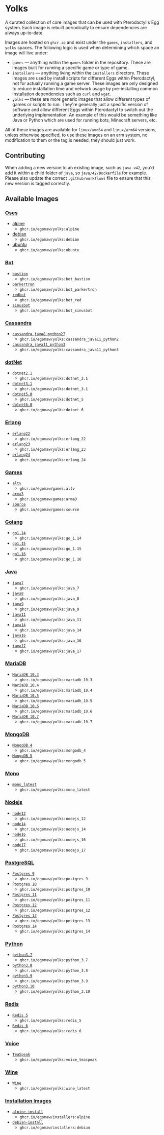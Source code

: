 # Yolks

A curated collection of core images that can be used with Pterodactyl's Egg system. Each image is rebuilt
periodically to ensure dependencies are always up-to-date.

Images are hosted on `ghcr.io` and exist under the `games`, `installers`, and `yolks` spaces. The following logic
is used when determining which space an image will live under:

* `games` — anything within the `games` folder in the repository. These are images built for running a specific game
or type of game.
* `installers` — anything living within the `installers` directory. These images are used by install scripts for different
Eggs within Pterodactyl, not for actually running a game server. These images are only designed to reduce installation time
and network usage by pre-installing common installation dependencies such as `curl` and `wget`.
* `yolks` — these are more generic images that allow different types of games or scripts to run. They're generally just
a specific version of software and allow different Eggs within Pterodactyl to switch out the underlying implementation. An
example of this would be something like Java or Python which are used for running bots, Minecraft servers, etc.

All of these images are available for `linux/amd64` and `linux/arm64` versions, unless otherwise specified, to use
these images on an arm system, no modification to them or the tag is needed, they should just work.

## Contributing

When adding a new version to an existing image, such as `java v42`, you'd add it within a child folder of `java`, so
`java/42/Dockerfile` for example. Please also update the correct `.github/workflows` file to ensure that this new version
is tagged correctly.

## Available Images

### [Oses](/oses)

* [alpine](/oses/alpine)
  * `ghcr.io/egomaw/yolks:alpine`
* [debian](/oses/debian)
  * `ghcr.io/egomaw/yolks:debian`
* [ubuntu](/oses/ubuntu)
  * `ghcr.io/egomaw/yolks:ubuntu`

### [Bot](/bot)

* [`bastion`](/bot/bastion)
  * `ghcr.io/egomaw/yolks:bot_bastion`
* [`parkertron`](/bot/parkertron)
  * `ghcr.io/egomaw/yolks:bot_parkertron`
* [`redbot`](/bot/red)
  * `ghcr.io/egomaw/yolks:bot_red`
* [`sinusbot`](/bot/sinusbot)
  * `ghcr.io/egomaw/yolks:bot_sinusbot`

### [Cassandra](/cassandra)

* [`cassandra_java8_python27`](/cassandra/cassandra_java8_python2)
  * `ghcr.io/egomaw/yolks:cassandra_java11_python2`
* [`cassandra_java11_python3`](/cassandra/cassandra_java11_python3)
  * `ghcr.io/egomaw/yolks:cassandra_java11_python3`

### [dotNet](/dotnet)

* [`dotnet2.1`](/dotnet/2.1)
  * `ghcr.io/egomaw/yolks:dotnet_2.1`
* [`dotnet3.1`](/dotnet/3.1)
  * `ghcr.io/egomaw/yolks:dotnet_3.1`
* [`dotnet5.0`](/dotnet/5)
  * `ghcr.io/egomaw/yolks:dotnet_5`
* [`dotnet6.0`](/dotnet/6)
  * `ghcr.io/egomaw/yolks:dotnet_6`

### [Erlang](/erlang)

* [`erlang22`](/erlang/22)
  * `ghcr.io/egomaw/yolks:erlang_22`
* [`erlang23`](/erlang/23)
  * `ghcr.io/egomaw/yolks:erlang_23`
* [`erlang24`](/erlang/24)
  * `ghcr.io/egomaw/yolks:erlang_24`

### [Games](/games)

* [`altv`](/games/altv)
  * `ghcr.io/egomaw/games:altv`
* [`arma3`](/games/arma3)
  * `ghcr.io/egomaw/games:arma3`
* [`source`](/games/source)
  * `ghcr.io/egomaw/games:source`

### [Golang](/go)

* [`go1.14`](/go/1.14)
  * `ghcr.io/egomaw/yolks:go_1.14`
* [`go1.15`](/go/1.15)
  * `ghcr.io/egomaw/yolks:go_1.15`
* [`go1.16`](/go/1.16)
  * `ghcr.io/egomaw/yolks:go_1.16`

### [Java](/java)

* [`java7`](/java/7)
  * `ghcr.io/egomaw/yolks:java_7`
* [`java8`](/java/8)
  * `ghcr.io/egomaw/yolks:java_8`
* [`java9`](/java/9)
  * `ghcr.io/egomaw/yolks:java_9`
* [`java11`](/java/11)
  * `ghcr.io/egomaw/yolks:java_11`
* [`java14`](/java/14)
  * `ghcr.io/egomaw/yolks:java_14`
* [`java16`](/java/16)
  * `ghcr.io/egomaw/yolks:java_16`
* [`java17`](/java/17)
  * `ghcr.io/egomaw/yolks:java_17`

### [MariaDB](/mariadb)
  * [`MariaDB 10.3`](/mariadb/10.3)
    * `ghcr.io/egomaw/yolks:mariadb_10.3`
  * [`MariaDB 10.4`](/mariadb/10.4)
    * `ghcr.io/egomaw/yolks:mariadb_10.4`
  * [`MariaDB 10.5`](/mariadb/10.5)
    * `ghcr.io/egomaw/yolks:mariadb_10.5`
  * [`MariaDB 10.6`](/mariadb/10.6)
    * `ghcr.io/egomaw/yolks:mariadb_10.6`
  * [`MariaDB 10.7`](/mariadb/10.7)
    * `ghcr.io/egomaw/yolks:mariadb_10.7`

### [MongoDB](/mongodb)
  * [`MongoDB 4`](/mongodb/4)
    * `ghcr.io/egomaw/yolks:mongodb_4`
  * [`MongoDB 5`](/mongodb/5)
    * `ghcr.io/egomaw/yolks:mongodb_5`

### [Mono](/mono)
* [`mono_latest`](/mono/latest)
  * `ghcr.io/egomaw/yolks:mono_latest`

### [Nodejs](/nodejs)

* [`node12`](/nodejs/12)
  * `ghcr.io/egomaw/yolks:nodejs_12`
* [`node14`](/nodejs/14)
  * `ghcr.io/egomaw/yolks:nodejs_14`
* [`node16`](/nodejs/16)
  * `ghcr.io/egomaw/yolks:nodejs_16`
* [`node17`](/nodejs/17)
  * `ghcr.io/egomaw/yolks:nodejs_17`

### [PostgreSQL](/postgres)
  * [`Postgres 9`](/postgres/9)
    * `ghcr.io/egomaw/yolks:postgres_9`
  * [`Postgres 10`](/postgres/10)
    * `ghcr.io/egomaw/yolks:postgres_10`
  * [`Postgres 11`](/postgres/11)
    * `ghcr.io/egomaw/yolks:postgres_11`
  * [`Postgres 12`](/postgres/12)
    * `ghcr.io/egomaw/yolks:postgres_12`
  * [`Postgres 13`](/postgres/13)
    * `ghcr.io/egomaw/yolks:postgres_13`
  * [`Postgres 14`](/postgres/14)
    * `ghcr.io/egomaw/yolks:postgres_14`  

### [Python](/python)

* [`python3.7`](/python/3.7)
  * `ghcr.io/egomaw/yolks:python_3.7`
* [`python3.8`](/python/3.8)
  * `ghcr.io/egomaw/yolks:python_3.8`
* [`python3.9`](/python/3.9)
  * `ghcr.io/egomaw/yolks:python_3.9`
* [`python3.10`](/python/3.10)
  * `ghcr.io/egomaw/yolks:python_3.10`

### [Redis](/redis)
  * [`Redis 5`](/redis/5)
    * `ghcr.io/egomaw/yolks:redis_5`
  * [`Redis 6`](/redis/6)
    * `ghcr.io/egomaw/yolks:redis_6`

### [Voice](/voice)

* [`TeaSpeak`](/teaspeak)
  * `ghcr.io/egomaw/yolks:voice_teaspeak`

### [Wine](/wine)

* [`Wine`](/wine)
  * `ghcr.io/egomaw/yolks:wine_latest`

### [Installation Images](/installers)

* [`alpine-install`](/installers/alpine)
  * `ghcr.io/egomaw/installers:alpine`
* [`debian-install`](/installers/debian)
  * `ghcr.io/egomaw/installers:debian`
